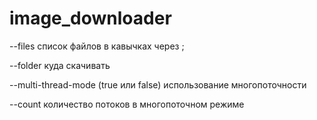 # image_downloader

--files список файлов в кавычках через ;

--folder куда скачивать

--multi-thread-mode (true или false) использование многопоточности

--count количество потоков в многопоточном режиме
